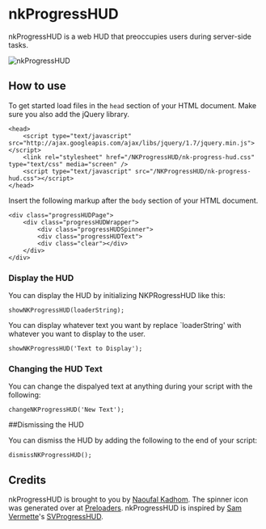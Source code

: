nkProgressHUD
=============

nkProgressHUD is a web HUD that preoccupies users during server-side tasks.

![nkProgressHUD](http://kadhom.com/NKProgressHUD/images/nk-progress-hud-screen.png)

How to use
----------

To get started load files in the `head` section of your HTML document. Make sure you also add the jQuery library.

    <head>
        <script type="text/javascript" src="http://ajax.googleapis.com/ajax/libs/jquery/1.7/jquery.min.js"></script>
        <link rel="stylesheet" href="/NKProgressHUD/nk-progress-hud.css" type="text/css" media="screen" />
        <script type="text/javascript" src="/NKProgressHUD/nk-progress-hud.css"></script>
    </head>

Insert the following markup after the `body` section of your HTML document.

    <div class="progressHUDPage">
        <div class="progressHUDWrapper">
            <div class="progressHUDSpinner">
            <div class="progressHUDText">
            <div class="clear"></div>
        </div>
    </div> 

### Display the HUD

You can display the HUD by initializing NKPRogressHUD like this:

    showNKProgressHUD(loaderString);

You can display whatever text you want by replace `loaderString' with whatever you want to display to the user.

    showNKProgressHUD('Text to Display');

### Changing the HUD Text

You can change the dispalyed text at anything during your script with the following:

    changeNKProgressHUD('New Text');

##Dismissing the HUD

You can dismiss the HUD by adding the following to the end of your script:

    dismissNKProgressHUD();


## Credits

nkProgressHUD is brought to you by [Naoufal Kadhom](http://github.com/naoufal). The spinner icon was generated over at [Preloaders](http://preloaders.net/). nkProgressHUD is inspired by [Sam Vermette](http://samvermette.com)'s [SVProgressHUD](https://github.com/samvermette/SVProgressHUD).
